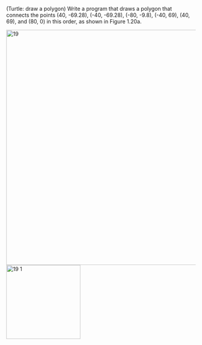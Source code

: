 (Turtle: draw a polygon) Write a program that draws a polygon that connects the
points (40, -69.28), (-40, -69.28), (-80, -9.8), (-40, 69), (40, 69), and (80,
0) in this order, as shown in Figure 1.20a.

<img width="626" alt="19" src="https://user-images.githubusercontent.com/110309198/199673039-5364b391-8684-4a45-8917-e824a4d192fd.png">
<img width="197" alt="19 1" src="https://user-images.githubusercontent.com/110309198/199673060-b3e19c2a-4db1-474b-866c-b2aa6157af27.png">
